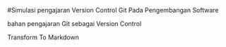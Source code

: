 #Simulasi pengajaran Version Control Git Pada Pengembangan Software

bahan pengajaran Git sebagai Version Control

Transform To Markdown
